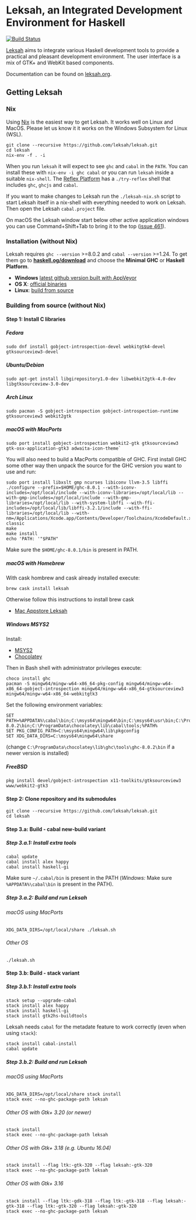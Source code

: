 # Leksah, an Integrated Development Environment for Haskell

[![Build Status](https://secure.travis-ci.org/leksah/leksah.png)](http://travis-ci.org/leksah/leksah)

[Leksah](http://leksah.org/) aims to integrate various Haskell development
tools to provide a practical and pleasant development environment.
The user interface is a mix of GTK+ and WebKit based components.

Documentation can be found on [leksah.org](http://leksah.org/).

## Getting Leksah

### Nix

Using [Nix](https://nixos.org/nix/) is the easiest way to get Leksah.  It works well on Linux and MacOS.  Please let us know it it works on the Windows Subsystem for Linux (WSL).

```
git clone --recursive https://github.com/leksah/leksah.git
cd leksah
nix-env -f . -i
```

When you run `leksah` it will expect to see `ghc` and `cabal` in the `PATH`.  You can install these with `nix-env -i ghc cabal` or you can run `leksah` inside a suitable `nix-shell`.  The [Reflex Platform](https://github.com/reflex-frp/reflex-platform#reflex-platform-) has a `./try-reflex` shell that includes `ghc`, `ghcjs` and `cabal`.

If you want to make changes to Leksah run the `./leksah-nix.sh` script to start Leksah itself in a nix-shell with everything needed to work on Leksah.  Then open the Leksah `cabal.project` file.

On macOS the Leksah window start below other active application windows you can use Command+Shift+Tab to bring it to the top ([issue 461](https://github.com/leksah/leksah/issues/461)).

### Installation (without Nix)
Leksah requires `ghc --version` >=8.0.2 and `cabal --version` >=1.24. To get them go to **[haskell.og/download](https://www.haskell.org/downloads)** and choose the **Minimal GHC** or **Haskell Platform**.

* **Windows** [latest github version built with AppVeyor](https://ci.appveyor.com/project/hamishmack/leksah/build/artifacts)
* **OS X**: [official binaries](https://github.com/leksah/leksah/wiki/download)
* **Linux**: [build from source](https://github.com/leksah/leksah#building-from-source)

### Building from source (without Nix)

#### Step 1: Install C libraries

##### Fedora
```shell
sudo dnf install gobject-introspection-devel webkitgtk4-devel gtksourceview3-devel
```

##### Ubuntu/Debian
```shell
sudo apt-get install libgirepository1.0-dev libwebkit2gtk-4.0-dev libgtksourceview-3.0-dev
```

##### Arch Linux
```shell
sudo pacman -S gobject-introspection gobject-introspection-runtime gtksourceview3 webkit2gtk
```

##### macOS with MacPorts
```shell
sudo port install gobject-introspection webkit2-gtk gtksourceview3 gtk-osx-application-gtk3 adwaita-icon-theme`
```
You will also need to build a MacPorts compatible of GHC. First install GHC some other way then unpack the source for the GHC version you want to use and run:
```shell
sudo port install libxslt gmp ncurses libiconv llvm-3.5 libffi
./configure --prefix=$HOME/ghc-8.0.1 --with-iconv-includes=/opt/local/include --with-iconv-libraries=/opt/local/lib --with-gmp-includes=/opt/local/include --with-gmp-libraries=/opt/local/lib --with-system-libffi --with-ffi-includes=/opt/local/lib/libffi-3.2.1/include --with-ffi-libraries=/opt/local/lib --with-nm=/Applications/Xcode.app/Contents/Developer/Toolchains/XcodeDefault.xctoolchain/usr/bin/nm-classic
make
make install
echo 'PATH: '"$PATH"
```

Make sure the `$HOME/ghc-8.0.1/bin` is present in PATH.

##### macOS with Homebrew
With cask hombrew and cask already installed execute:
```shell
brew cask install leksah
```
Otherwise follow this instructions to install brew cask
* [Mac Appstore Leksah](http://macappstore.org/leksah/)

##### Windows MSYS2
Install:
* [MSYS2](https://msys2.github.io/)
* [Chocolatey](https://chocolatey.org/)

Then in Bash shell with administrator privileges execute:
```shell
choco install ghc
pacman -S mingw64/mingw-w64-x86_64-pkg-config mingw64/mingw-w64-x86_64-gobject-introspection mingw64/mingw-w64-x86_64-gtksourceview3 mingw64/mingw-w64-x86_64-webkitgtk3
```

Set the following environment variables:
```shell
SET PATH=%APPDATA%\cabal\bin;C:\msys64\mingw64\bin;C:\msys64\usr\bin;C:\ProgramData\chocolatey\lib\ghc\tools\ghc-8.0.2\bin;C:\ProgramData\chocolatey\lib\cabal\tools;%PATH%
SET PKG_CONFIG_PATH=C:\msys64\mingw64\lib\pkgconfig
SET XDG_DATA_DIRS=C:\msys64\mingw64\share
```
(change `C:\ProgramData\chocolatey\lib\ghc\tools\ghc-8.0.2\bin` if a newer version is installed)

##### FreeBSD
```shell
pkg install devel/gobject-introspection x11-toolkits/gtksourceview3 www/webkit2-gtk3
```

#### Step 2: Clone repository and its submodules
```shell
git clone --recursive https://github.com/leksah/leksah.git
cd leksah
```

#### Step 3.a: Build - cabal new-build variant
##### Step 3.a.1: Install extra tools
```shell
cabal update
cabal install alex happy
cabal install haskell-gi
```
Make sure `~/.cabal/bin` is present in the PATH (*Windows:* Make sure `%APPDATA%\cabal\bin` is present in the PATH).

##### Step 3.a.2: Build and run Leksah
###### macOS using MacPorts
```shell
XDG_DATA_DIRS=/opt/local/share ./leksah.sh
```
###### Other OS
```shell
./leksah.sh
```

#### Step 3.b: Build - stack variant
##### Step 3.b.1: Install extra tools
```shell
stack setup --upgrade-cabal
stack install alex happy
stack install haskell-gi
stack install gtk2hs-buildtools
```

Leksah needs `cabal` for the metadate feature to work correctly
(even when using `stack`):

```shell
stack install cabal-install
cabal update
```

##### Step 3.b.2: Build and run Leksah
###### macOS using MacPorts
```shell
XDG_DATA_DIRS=/opt/local/share stack install
stack exec --no-ghc-package-path leksah
```

###### Other OS with Gtk+ 3.20 (or newer)
```shell
stack install
stack exec --no-ghc-package-path leksah
```

###### Other OS with Gtk+ 3.18 (e.g. Ubuntu 16.04)
```shell
stack install --flag ltk:-gtk-320 --flag leksah:-gtk-320
stack exec --no-ghc-package-path leksah
```

###### Other OS with Gtk+ 3.16
```shell
stack install --flag ltk:-gdk-318 --flag ltk:-gtk-318 --flag leksah:-gtk-318 --flag ltk:-gtk-320 --flag leksah:-gtk-320
stack exec --no-ghc-package-path leksah
```
